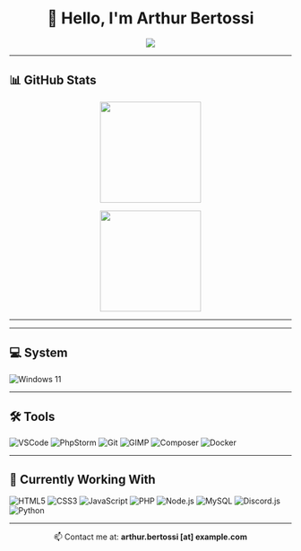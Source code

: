 <h1 align="center">👋 Hello, I'm Arthur Bertossi</h1>

<p align="center">
  <a href="https://git.io/typing-svg">
    <img src="https://readme-typing-svg.herokuapp.com?lines=Hello,+There!+👋;I'm+Arthur+Bertossi....;Nice+to+meet+you!👌&center=true&size=30">
  </a>
</p>

---

## 📊 GitHub Stats

<p align="center">
  <img height="180em" src="https://github-readme-stats.vercel.app/api?username=arthurbertossi&show_icons=true&theme=react&include_all_commits=true&count_private=true"/>
</p>

<p align="center">
  <img height="180em" src="https://github-readme-stats.vercel.app/api/top-langs/?username=arthurbertossi&layout=compact&langs_count=7&theme=react"/>
</p>

---
<!--
## 🧠 Most Used Languages

- PHP: 51.62%
- Blade: 35.99%
- Dart: 6.02%
- JavaScript: 5.90%
- Python: 0.35%
- Kotlin: 0.13%
-->
---

## 💻 System

![Windows 11](https://img.shields.io/badge/OS-Windows_11-0078D6?logo=windows&logoColor=white)

---

## 🛠 Tools

![VSCode](https://img.shields.io/badge/IDE-VSCode-007ACC?logo=visualstudiocode&logoColor=white)
![PhpStorm](https://img.shields.io/badge/IDE-PhpStorm-000000?logo=phpstorm&logoColor=white)
![Git](https://img.shields.io/badge/VersionControl-Git-F05032?logo=git&logoColor=white)
![GIMP](https://img.shields.io/badge/ImageEditor-GIMP-5C5543?logo=gimp&logoColor=white)
![Composer](https://img.shields.io/badge/Dependency-Composer-885630?logo=composer&logoColor=white)
![Docker](https://img.shields.io/badge/Container-Docker-2496ED?logo=docker&logoColor=white)

---

## 🚧 Currently Working With

![HTML5](https://img.shields.io/badge/HTML5-E34F26?logo=html5&logoColor=white)
![CSS3](https://img.shields.io/badge/CSS3-1572B6?logo=css3&logoColor=white)
![JavaScript](https://img.shields.io/badge/JavaScript-F7DF1E?logo=javascript&logoColor=black)
![PHP](https://img.shields.io/badge/PHP-777BB4?logo=php&logoColor=white)
![Node.js](https://img.shields.io/badge/Node.js-339933?logo=nodedotjs&logoColor=white)
![MySQL](https://img.shields.io/badge/Database-MySQL-4479A1?logo=mysql&logoColor=white)
![Discord.js](https://img.shields.io/badge/Library-Discord.js-5865F2?logo=discord&logoColor=white)
![Python](https://img.shields.io/badge/Python-3776AB?logo=python&logoColor=white)

---

<p align="center">📫 Contact me at: <strong>arthur.bertossi [at] example.com</strong></p>
